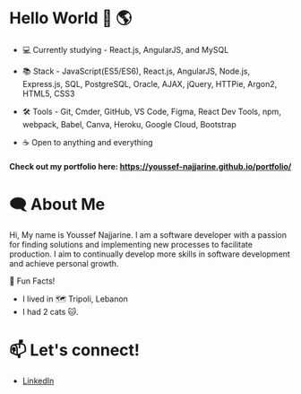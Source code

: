 # Hello World :wave: :earth_americas:
- :computer: Currently studying - React.js, AngularJS, and MySQL


- :books: Stack - JavaScript(ES5/ES6), React.js, AngularJS, Node.js, Express.js, SQL, PostgreSQL, Oracle, AJAX, jQuery, HTTPie, Argon2, HTML5, CSS3

- :hammer_and_wrench: Tools - Git, Cmder, GitHub, VS Code, Figma, React Dev Tools, npm, webpack, Babel, Canva, Heroku, Google Cloud, Bootstrap

- :coffee: Open to anything and everything

####  Check out my portfolio here:  https://youssef-najjarine.github.io/portfolio/
# :left_speech_bubble:   About Me

Hi, My name is Youssef Najjarine. I am a software developer with a passion for finding solutions and implementing new processes to facilitate production. I aim to continually develop more skills in software development and achieve personal growth.


:star2: Fun Facts!

- I lived in :world_map: Tripoli, Lebanon
- I had 2 cats :cat:.

# :mailbox: Let's connect!
- [LinkedIn](https://www.linkedin.com/in/youssefnajjarine/)
